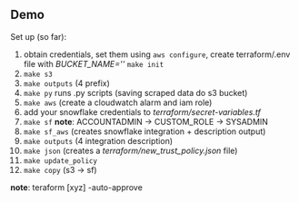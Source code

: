 ## Demo

Set up (so far):

1. obtain credentials, set them using `aws configure`, create terraform/.env file with *BUCKET_NAME=''*
`make init`
2. `make s3`
3. `make outputs` (4 prefix)
4. `make py` runs .py scripts (saving scraped data do s3 bucket)
5. `make aws` (create a cloudwatch alarm and iam role)
6. add your snowflake credentials to *terraform/secret-variables.tf*
7. `make sf`
    **note**: ACCOUNTADMIN -> CUSTOM_ROLE -> SYSADMIN 
8. `make sf_aws` (creates snowflake integration + description output)
9. `make outputs` (4 integration description)
10. `make json` (creates a *terraform/new_trust_policy.json* file)
11. `make update_policy`
12. `make copy` (s3 -> sf)

**note**: teraform [xyz] -auto-approve 
